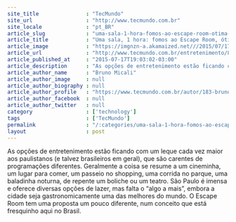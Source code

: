 ```yaml
---
site_title               : "TecMundo"
site_url                 : "http://www.tecmundo.com.br"
site_locale              : "pt_BR"
article_slug             : "uma-sala-1-hora-fomos-ao-escape-room-otima-opcao-de-entretenimento-em-sp"
article_title            : "Uma sala, 1 hora: fomos ao Escape Room, ótima opção de entretenimento em SP"
article_image            : "https://imgnzn-a.akamaized.net///2015/07/17/17184024731118-t1200x480.jpg"
article_url              : "http://www.tecmundo.com.br/entretenimento/83395-sala-1-hora-fomos-escape-room-otima-opcao-entretenimento-sp.htm"
article_published_at     : "2015-07-17T19:03:02-03:00"
article_description      : "As opções de entretenimento estão ficando com um leque cada vez maior aos paulistanos (e talvez brasileiros em geral), que são carentes de programações diferentes. Geralmente a coisa se resume a um cineminha, um lugar para comer, um passeio no shopping, uma corrida no parque, uma baladinha noturna, de repente um boliche ou um teatro. São Paulo é imensa e oferece diversas opções de lazer, mas falta o “algo a mais”, embora a cidade seja gastronomicamente uma das melhores do mundo. O Escape Room tem uma proposta um pouco diferente, num conceito que está fresquinho aqui no Brasil."
article_author_name      : "Bruno Micali"
article_author_image     : null
article_author_biography : null
article_author_profile   : "https://www.tecmundo.com.br/autor/183-bruno-micali/"
article_author_facebook  : null
article_author_twitter   : null
category                 : ['technology']
tags                     : ['TecMundo']
permalink                : "/:categories/uma-sala-1-hora-fomos-ao-escape-room-otima-opcao-de-entretenimento-em-sp/"
layout                   : post
---
```


As opções de entretenimento estão ficando com um leque cada vez maior aos paulistanos (e talvez brasileiros em geral), que são carentes de programações diferentes. Geralmente a coisa se resume a um cineminha, um lugar para comer, um passeio no shopping, uma corrida no parque, uma baladinha noturna, de repente um boliche ou um teatro. São Paulo é imensa e oferece diversas opções de lazer, mas falta o “algo a mais”, embora a cidade seja gastronomicamente uma das melhores do mundo. O Escape Room tem uma proposta um pouco diferente, num conceito que está fresquinho aqui no Brasil.
